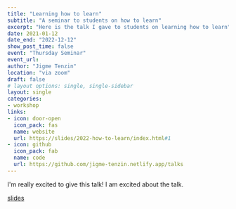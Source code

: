 ```yaml
---
title: "Learning how to learn"
subtitle: "A seminar to students on how to learn"
excerpt: "Here is the talk I gave to students on learning how to learn"
date: 2021-01-12
date_end: "2022-12-12"
show_post_time: false
event: "Thursday Seminar"
event_url: 
author: "Jigme Tenzin"
location: "via zoom"
draft: false
# layout options: single, single-sidebar
layout: single
categories:
- workshop
links:
- icon: door-open
  icon_pack: fas
  name: website
  url: https://slides/2022-how-to-learn/index.html#1
- icon: github
  icon_pack: fab
  name: code
  url: https://github.com/jigme-tenzin.netlify.app/talks
---
```


I'm really excited to give this talk! I am excited about the talk.

[slides](/slides/2022-how-to-learn/index.html#1)

